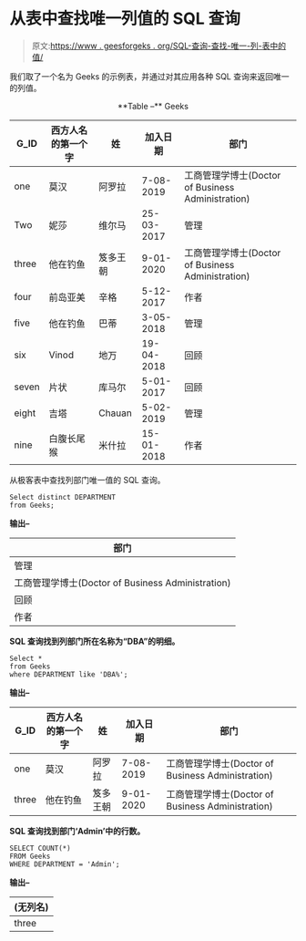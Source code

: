 # 从表中查找唯一列值的 SQL 查询

> 原文:[https://www . geesforgeks . org/SQL-查询-查找-唯一-列-表中的值/](https://www.geeksforgeeks.org/sql-query-to-find-unique-column-values-from-table/)

我们取了一个名为 Geeks 的示例表，并通过对其应用各种 SQL 查询来返回唯一的列值。

<center>
**Table –** Geeks

| G_ID | 西方人名的第一个字 | 姓 | 加入日期 | 部门 |
| --- | --- | --- | --- | --- |
| one | 莫汉 | 阿罗拉 | 7-08-2019 | 工商管理学博士(Doctor of Business Administration) |
| Two | 妮莎 | 维尔马 | 25-03-2017 | 管理 |
| three | 他在钓鱼 | 笈多王朝 | 9-01-2020 | 工商管理学博士(Doctor of Business Administration) |
| four | 前岛亚美 | 辛格 | 5-12-2017 | 作者 |
| five | 他在钓鱼 | 巴蒂 | 3-05-2018 | 管理 |
| six | Vinod | 地万 | 19-04-2018 | 回顾 |
| seven | 片状 | 库马尔 | 5-01-2017 | 回顾 |
| eight | 吉塔 | Chauan | 5-02-2019 | 管理 |
| nine | 白腹长尾猴 | 米什拉 | 15-01-2018 | 作者 |

</center>

从极客表中查找列部门唯一值的 SQL 查询。

```
Select distinct DEPARTMENT 
from Geeks;
```

**输出–**

<center>

| 部门 |
| --- |
| 管理 |
| 工商管理学博士(Doctor of Business Administration) |
| 回顾 |
| 作者 |

</center>

**SQL 查询找到列部门所在名称为“DBA”的明细。**

```
Select * 
from Geeks 
where DEPARTMENT like 'DBA%';
```

**输出–**

<center>

| G_ID | 西方人名的第一个字 | 姓 | 加入日期 | 部门 |
| --- | --- | --- | --- | --- |
| one | 莫汉 | 阿罗拉 | 7-08-2019 | 工商管理学博士(Doctor of Business Administration) |
| three | 他在钓鱼 | 笈多王朝 | 9-01-2020 | 工商管理学博士(Doctor of Business Administration) |

</center>

**SQL 查询找到部门‘Admin’中的行数。**

```
SELECT COUNT(*) 
FROM Geeks 
WHERE DEPARTMENT = 'Admin';
```

**输出–**

<center>

| (无列名) |
| --- |
| three |

</center>
